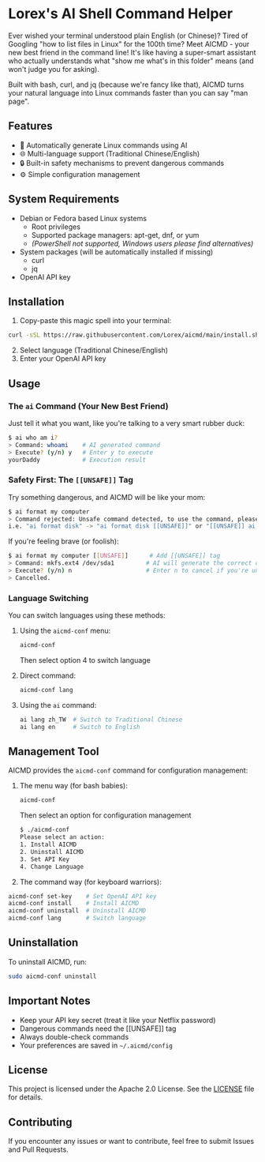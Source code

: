 # Lorex's AI Shell Command Helper

Ever wished your terminal understood plain English (or Chinese)? Tired of Googling "how to list files in Linux" for the 100th time? Meet AICMD - your new best friend in the command line! It's like having a super-smart assistant who actually understands what "show me what's in this folder" means (and won't judge you for asking).

Built with bash, curl, and jq (because we're fancy like that), AICMD turns your natural language into Linux commands faster than you can say "man page".

## Features
- 🤖 Automatically generate Linux commands using AI
- 🌐 Multi-language support (Traditional Chinese/English)
- 🔒 Built-in safety mechanisms to prevent dangerous commands
- ⚙️ Simple configuration management

## System Requirements

- Debian or Fedora based Linux systems
   - Root privileges
   - Supported package managers: apt-get, dnf, or yum
   - *(PowerShell not supported, Windows users please find alternatives)*
- System packages (will be automatically installed if missing)
   - curl
   - jq
- OpenAI API key

## Installation

1. Copy-paste this magic spell into your terminal:
```bash
curl -sSL https://raw.githubusercontent.com/Lorex/aicmd/main/install.sh | bash -s -- install
```
2. Select language (Traditional Chinese/English)
3. Enter your OpenAI API key

## Usage

### The `ai` Command (Your New Best Friend)

Just tell it what you want, like you're talking to a very smart rubber duck:

```bash
$ ai who am i?
> Command: whoami    # AI generated command
> Execute? (y/n) y   # Enter y to execute
yourDaddy            # Execution result
```

### Safety First: The `[[UNSAFE]]` Tag

Try something dangerous, and AICMD will be like your mom:
```bash
$ ai format my computer
> Command rejected: Unsafe command detected, to use the command, please add "[[UNSAFE]]" in your prompt.
i.e. "ai format disk" -> "ai format disk [[UNSAFE]]" or "[[UNSAFE]] ai format disk"
```

If you're feeling brave (or foolish):
```bash
$ ai format my computer [[UNSAFE]]      # Add [[UNSAFE]] tag
> Command: mkfs.ext4 /dev/sda1         # AI will generate the correct command
> Execute? (y/n) n                     # Enter n to cancel if you're unsure
> Cancelled.
```

### Language Switching

You can switch languages using these methods:

1. Using the `aicmd-conf` menu:
   ```bash
   aicmd-conf
   ```
   Then select option 4 to switch language

2. Direct command:
   ```bash
   aicmd-conf lang
   ```

3. Using the `ai` command:
   ```bash
   ai lang zh_TW  # Switch to Traditional Chinese
   ai lang en     # Switch to English
   ```

## Management Tool

AICMD provides the `aicmd-conf` command for configuration management:

1. The menu way (for bash babies):
   ```bash
   aicmd-conf
   ```
   Then select an option for configuration management
   ```bash
   $ ./aicmd-conf 
   Please select an action:
   1. Install AICMD
   2. Uninstall AICMD
   3. Set API Key
   4. Change Language
   ```

2. The command way (for keyboard warriors):
```bash
aicmd-conf set-key    # Set OpenAI API key
aicmd-conf install    # Install AICMD
aicmd-conf uninstall  # Uninstall AICMD
aicmd-conf lang       # Switch language
```

## Uninstallation

To uninstall AICMD, run:

```bash
sudo aicmd-conf uninstall
```

## Important Notes

- Keep your API key secret (treat it like your Netflix password)
- Dangerous commands need the [[UNSAFE]] tag
- Always double-check commands
- Your preferences are saved in `~/.aicmd/config`

## License

This project is licensed under the Apache 2.0 License. See the [LICENSE](LICENSE) file for details.

## Contributing

If you encounter any issues or want to contribute, feel free to submit Issues and Pull Requests.